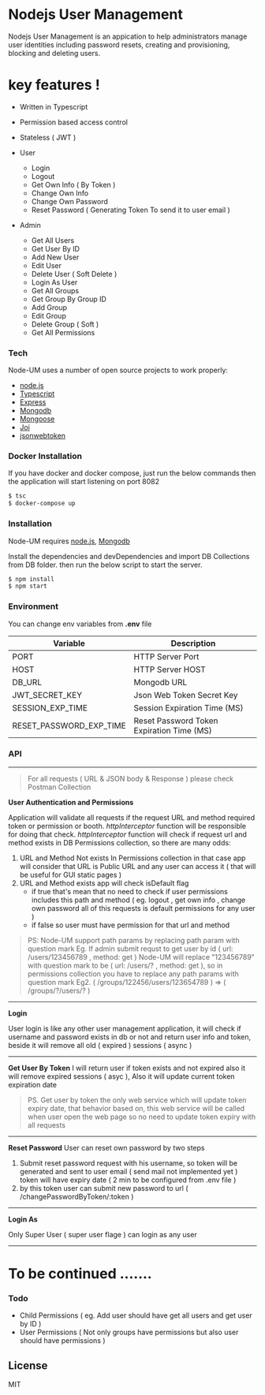 # Nodejs User Management

Nodejs User Management is an appication to help administrators manage user identities including password resets, creating and provisioning, blocking and deleting users.



# key features !

* Written in Typescript
* Permission based access control
* Stateless ( JWT )
* User
  - Login 
  - Logout
  - Get Own Info ( By Token )
  - Change Own Info 
  - Change Own Password
  - Reset Password ( Generating Token To send it to user email )
   

* Admin
  - Get All Users  
  - Get User By ID 
  - Add New User 
  - Edit User 
  - Delete User ( Soft Delete )
  - Login As User 
  - Get All Groups 
  - Get Group By Group ID 
  - Add Group 
  - Edit Group
  - Delete Group ( Soft )
  - Get All Permissions 


### Tech

Node-UM uses a number of open source projects to work properly:
* [node.js](https://nodejs.org)
* [Typescript](https://www.typescriptlang.org)
* [Express](https://expressjs.com/)
* [Mongodb](https://www.mongodb.com) 
* [Mongoose](https://mongoosejs.com)
* [Joi](https://github.com/hapijs/joi)
* [jsonwebtoken](https://www.npmjs.com/package/jsonwebtoken)



### Docker Installation

If you have docker and docker compose, just run the below commands then the application will start listening on port 8082 

```sh
$ tsc
$ docker-compose up 

```


### Installation

Node-UM requires [node.js](https://nodejs.org), [Mongodb](https://www.mongodb.com)

Install the dependencies and devDependencies and import DB Collections from DB folder.
then run the below script to start the server.

```sh
$ npm install
$ npm start
```


### Environment

You can change env variables from **.env** file 

| Variable | Description |
| ------ | ------ |
| PORT | HTTP Server Port |
| HOST | HTTP Server HOST |
| DB_URL | Mongodb URL |
| JWT_SECRET_KEY | Json Web Token Secret Key |
| SESSION_EXP_TIME | Session Expiration Time (MS) |
| RESET_PASSWORD_EXP_TIME | Reset Password Token Expiration Time (MS) |


### API
-----------


> For all requests ( URL & JSON body & Response ) please check Postman Collection 


 **User Authentication and Permissions** 
 
Application will validate all requests if the request URL and method required token or permission or booth. 
*httpInterceptor* function will be responsible for doing that check.
*httpInterceptor* function will check if request url and method exists in DB Permissions collection, so there are many odds: 

 1. URL and Method Not exists In Permissions collection in that case app will consider that URL is Public URL and any user can access it ( that will be useful for GUI static pages  )
 2. URL and Method exists app will check isDefault flag 
    * if true that's mean that no need to check if user permissions includes this path and method ( eg. logout , get own info , change own password all of this requests is default permissions for any user )
    * if false so user must have permission for that url and method 

> PS: Node-UM support path params by replacing path param with question mark
> Eg. If admin submit requst to get user by id ( url: /users/123456789 , method: get ) Node-UM will replace "123456789" with question mark to be ( url: /users/? , method: get ), so in permissions collection you have to replace any path params with question mark 
> Eg2. ( /groups/122456/users/123654789 ) => ( /groups/?/users/? )


----

 **Login** 

User login is like any other user management application, it will check if username and password exists in db or not and return user info and token, beside it will remove all old ( expired ) sessions ( async ) 

-------------
 **Get User By Token**
 I will return user if token exists and not expired also it will remove expired sessions ( asyc ), Also it will update current token expiration date

>  PS. Get user by token the only web service which will update token expiry date, that behavior based on, this web service will be called when user open the web page so no need to update token expiry with all requests

------------
 **Reset Password**
User can reset own password by two steps 
1. Submit reset password request with his username, so token will be generated and sent to user email ( send mail not implemented yet ) token will have expiry date ( 2 min to be configured from .env file )
2. by this token user can submit new password to url ( /changePasswordByToken/:token )

------
 **Login As**
 
 Only Super User ( super user flage ) can login as any user 
 
 
 ----------
 
 # To be continued .......
 
 
 
### Todo

 - Child Permissions ( eg. Add user should have get all users and get user by ID )
 - User Permissions ( Not only groups have permissions but also user should have permissions )

License
----

MIT

